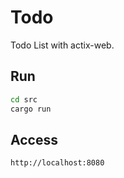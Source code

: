 # Todo

Todo List with actix-web.

## Run

```bash
cd src
cargo run
```

## Access

```
http://localhost:8080
```
